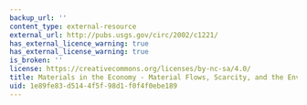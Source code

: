 ```yaml
---
backup_url: ''
content_type: external-resource
external_url: http://pubs.usgs.gov/circ/2002/c1221/
has_external_licence_warning: true
has_external_license_warning: true
is_broken: ''
license: https://creativecommons.org/licenses/by-nc-sa/4.0/
title: Materials in the Economy - Material Flows, Scarcity, and the Environment
uid: 1e89fe83-d514-4f5f-98d1-f0f4f0ebe189
---
```


